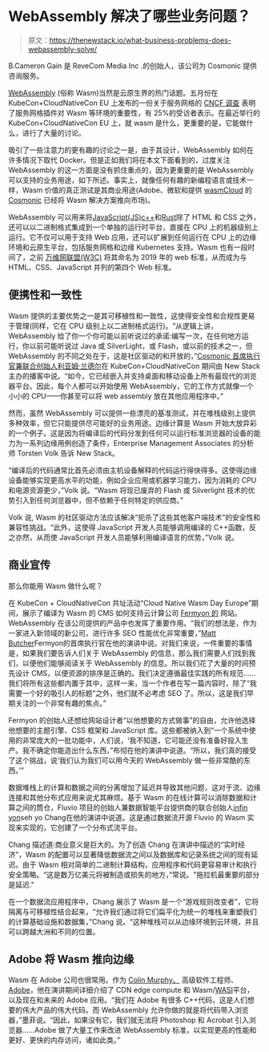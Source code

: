 # WebAssembly 解决了哪些业务问题？

> 原文：<https://thenewstack.io/what-business-problems-does-webassembly-solve/>

B.Cameron Gain 是 ReveCom Media Inc .的创始人，该公司为 Cosmonic 提供咨询服务。

[WebAssembly](https://thenewstack.io/what-is-webassembly/) (俗称 Wasm)当然是云原生界的热门话题。五月份在 KubeCon+CloudNativeCon EU 上发布的一份关于服务网格的 [CNCF 调查](https://www.cncf.io/wp-content/uploads/2022/05/CNCF_Service_Mesh_MicroSurvey_Final.pdf) 表明了服务网格插件对 Wasm 等环境的重要性，有 25%的受访者表示。在最近举行的 KubeCon+CloudNativeCon EU 上，就 wasm 是什么，更重要的是，它能做什么，进行了大量的讨论。

吸引了一些注意力的更有趣的讨论之一是，由于其设计，WebAssembly 如何在许多情况下取代 Docker。但是正如我们将在本文下面看到的，过度关注 WebAssembly 的这一方面是没有抓住重点的，因为更重要的是 WebAssembly 可以支持的业务用途，如下所述。事实上，就像任何有趣的新编程语言或技术一样，Wasm 价值的真正测试是其商业用途(Adobe、微软和提供 [wasmCloud](https://thenewstack.io/webassembly-the-future-of-cloud-native-distributed-computing/) 的 [Cosmonic](https://thenewstack.io/cncf-welcomes-webassembly-based-wasmcloud-as-a-sandbox-project/) 已经将 Wasm 解决方案推向市场)。

WebAssembly 可以用来将[JavaScript(JS)](https://developer.mozilla.org/fr/docs/Web/JavaScript)[c++](https://fr.wikipedia.org/wiki/C%2B%2B)和[Rust](https://www.rust-lang.org/fr)除了 HTML 和 CSS 之外，还可以以二进制格式集成到一个单独的运行时平台，直接在 CPU 上的机器级别上运行。它不仅可以用于支持 Web 应用，还可以扩展到任何运行在 CPU 上的边缘环境和云原生平台，包括服务网格和边缘 Kubernetes 支持。Wasm 也有一段时间了，之前 [万维网联盟(W3C)](https://thenewstack.io/this-week-in-programming-the-time-has-come-to-pay-attention-to-webassembly/) 将其命名为 2019 年的 web 标准，从而成为与 HTML、CSS、JavaScript 并列的第四个 Web 标准。

## 便携性和一致性

Wasm 提供的主要优势之一是其可移植性和一致性，这使得安全性和合规性更易于管理(同样，它在 CPU 级别上以二进制格式运行)。“从逻辑上讲，WebAssembly 给了你一个你可能以前听说过的承诺:编写一次，在任何地方运行，你以前可能听说过 Java 或 SilverLight，或 Flash，或以前的技术之一，但 WebAssembly 的不同之处在于，这是社区驱动的和开放的，”[Cosmonic 首席执行官兼联合创始人利亚姆·兰德尔](https://www.linkedin.com/in/hectaman)在 KubeCon+CloudNativeCon 期间由 New Stack 主办的播客中说。“如今，它已经嵌入并支持桌面和移动设备上所有最现代的浏览器平台。因此，每个人都可以开始使用 WebAssembly，它的工作方式就像一个小小的 CPU——你甚至可以将 web assembly 放在其他应用程序中。”

然而，虽然 WebAssembly 可以提供一些漂亮的基准测试，并在堆栈级别上提供多种效率，但它只能提供尽可能好的业务用途。边缘计算是 Wasm 开始大放异彩的一个例子。这是因为将编译后的代码分发到任何可以运行标准浏览器的设备的能力为一系列边缘用例创造了条件，Enterprise Management Associates 的分析师 Torsten Volk 告诉 New Stack。

“编译后的代码通常比首先必须由主机设备解释的代码运行得快得多。这使得边缘设备能够实现更高水平的功能，例如企业应用或机器学习能力，因为消耗的 CPU 和电源资源更少，”Volk 说。“Wasm 将现已废弃的 Flash 或 Silverlight 技术的优势引入到任何浏览器中，但不依赖于任何特定的供应商。”

Volk 说, Wasm 的社区驱动方法应该解决“扼杀了这些其他客户端技术”的安全性和兼容性挑战。“此外，这使得 JavaScript 开发人员能够调用编译的 C++函数，反之亦然，从而使 JavaScript 开发人员能够利用编译语言的优势，”Volk 说。

## 商业宣传

那么你能用 Wasm 做什么呢？

在 KubeCon + CloudNativeCon 共址活动“Cloud Native Wasm Day Europe”期间，展示了编译为 Wasm 的 CMS 如何支持云计算公司 [Fermyon 的](https://www.fermyon.com/) 网站。WebAssembly 在该公司提供的产品中也发挥了重要作用。“我们的想法是，作为一家进入新领域的新公司，进行许多 SEO 性能优化非常重要，”[Matt Butcher](https://www.linkedin.com/in/mattbutcher/)Fermyon的首席执行官在他的演讲中说。对我们来说，一件重要的事情是，如果我们要告诉人们关于 WebAssembly 的信息，那么我们需要人们找到我们，以便他们能够阅读关于 WebAssembly 的信息。所以我们花了大量的时间预先设计 CMS，以便资源的排序是正确的。我们决定遵循最佳实践的所有规范……我们将所有这些都内置于其中，这样一来，当一个作者在写一篇内容时，除了“我需要一个好的吸引人的标题”之外，他们就不必考虑 SEO 了。所以，这是我们早期关注的一个非常有趣的焦点。”

Fermyon 的创始人还想给网站设计者“以他想要的方式做事”的自由，允许他选择他想要的主题引擎、CSS 框架和 JavaScript 库。这些都被纳入到“一个系统中使用的非常庞大的一批功能中，人们说，‘我不知道，它可能还没有准备好投入生产。我不确定你能造出什么东西，”布彻在他的演讲中说道。“所以，我们真的接受了这个挑战，说‘我们认为我们可以用今天的 WebAssembly 做一些非常酷的东西。’”

数据堆栈上的计算和数据之间的分离增加了延迟并导致其他问题，这对于流、边缘连接和其他分布式应用来说尤其麻烦。基于 Wasm 的在线计算可以消除数据和计算之间的筒仓，Fluvio 项目的创始人兼数据智能平台提供商的联合创始人[infin yon](https://www.infinyon.com/)seh yo Chang在他的演讲中说道。这是通过数据流开源 Fluvio 的 Wasm 实现来实现的，它创建了一个分布式流平台。

Chang 描述道:商业意义是巨大的。为了创造 Chang 在演讲中描述的“实时经济”，Wasm 的配置可以显著降低数据流之间以及数据库和记录系统之间的现有延迟。由于 Wasm 相对简单的二进制计算结构，应用程序和代码更容易审计和执行安全策略。“这是数万亿美元将被制造或损失的地方，”常说。"拖拉机最重要的部分是延迟."

在一个数据流应用程序中，Chang 展示了 Wasm 是一个“游戏规则改变者”，它将隔离与可移植性结合起来，“允许我们通过将它们扁平化为统一的堆栈来重塑我们的计算基础设施和数据集，”Chang 说。“这种堆栈可以从边缘环境到云环境，并且可以跨越大洲和不同的位置。

## Adobe 将 Wasm 推向边缘

Wasm 在 Adobe 公司也很常用。作为 [Colin Murphy、](https://www.linkedin.com/in/colin-murphy-08b3601b/) 高级软件工程师、[Adobe](https://www.adobe.com)，他在演讲期间详细介绍了 CDN edge compute 和 Wasm/[WASI](https://wasi.dev/)平台，以及现在和未来的 Adobe 应用。“我们在 Adobe 有很多 C++代码，这是人们想要的伟大产品的伟大代码。而 WebAssembly 允许你做的就是将代码带入浏览器，”墨菲说。“因此，如果没有它，我们就无法将 Photoshop 和 Acrobat 引入浏览器……Adobe 做了大量工作来改进 WebAssembly 标准，以实现更高的性能和更好、更快的内存访问，诸如此类。”

<svg xmlns:xlink="http://www.w3.org/1999/xlink" viewBox="0 0 68 31" version="1.1"><title>Group</title> <desc>Created with Sketch.</desc></svg>
